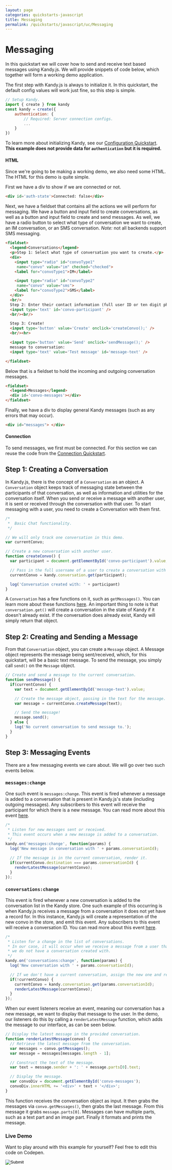 ```yaml
---
layout: page
categories: quickstarts-javascript
title: Messaging
permalink: /quickstarts/javascript/uc/Messaging
---
```


# Messaging

In this quickstart we will cover how to send and receive text based messages using Kandy.js. We will provide snippets of code below, which together will form a working demo application.

The first step with Kandy.js is always to initialize it. In this quickstart, the default config values will work just fine, so this step is simple.

``` javascript 
// Setup Kandy.
import { create } from kandy
const kandy = create({
    authentication: {
        // Required: Server connection configs.
        ...
    }
})
```

To learn more about initializing Kandy, see our [Configuration Quickstart](Configurations). __This example does not provide data for `authentication` but it is required.__

#### HTML

Since we're going to be making a working demo, we also need some HTML. The HTML for this demo is quite simple.

First we have a div to show if we are connected or not.

``` html
<div id='auth-state'>Connected: false</div>
```

Next, we have a fieldset that contains all the actions we will perform for messaging. We have a button and input field to create conversations, as well as a button and input field to create and send messages. As well, we have a radio button to select what type of conversation we want to create, an IM conversation, or an SMS conversation. *Note:* not all backends support SMS messaging.

``` html
<fieldset>
  <legend>Conversations</legend>
  <p>Step 1: Select what type of conversation you want to create.</p>
  <div>
    <input type="radio" id="convoType1"
     name="convo" value="im" checked="checked">
    <label for="convoType1">IM</label>

    <input type="radio" id="convoType2"
     name="convo" value="sms">
    <label for="convoType2">SMS</label>
  </div>
  <br/>
  Step 2: Enter their contact information (full user ID or ten digit phone number):
  <input type='text' id='convo-participant' />
  <br/><br/>

  Step 3: Create!
  <input type='button' value='Create' onclick='createConvo();' />
  <br/><hr>

  <input type='button' value='Send' onclick='sendMessage();' />
  message to conversation:
  <input type='text' value='Test message' id='message-text' />

</fieldset>
```

Below that is a fieldset to hold the incoming and outgoing conversation messages.

``` html
<fieldset>
  <legend>Messages</legend>
  <div id='convo-messages'></div>
</fieldset>
```

Finally, we have a div to display general Kandy messages (such as any errors that may occur).

``` html
<div id="messages"> </div>
```

#### Connection

To send messages, we first must be connected. For this section we can reuse the code from the [Connection Quickstart](User%20Connect).

## Step 1: Creating a Conversation

In Kandy.js, there is the concept of a `Conversation` as an object. A `Conversation` object keeps track of messaging state between the participants of that conversation, as well as information and utilities for the conversation itself. When you send or receive a message with another user, it is sent or received through the conversation with that user. To start messaging with a user, you need to create a Conversation with them first.

``` javascript
/*
 *  Basic Chat functionality.
 */

// We will only track one conversation in this demo.
var currentConvo;

// Create a new conversation with another user.
function createConvo() {
  var participant = document.getElementById('convo-participant').value;

  // Pass in the full username of a user to create a conversation with them.
  currentConvo = kandy.conversation.get(participant);

  log('Conversation created with: ' + participant)
}
```

A `Conversation` has a few functions on it, such as `getMessages()`. You can learn more about these functions [here](../../references/uc#conversation). An important thing to note is that `conversation.get()` will create a conversation in the state of Kandy if it doesn't already exist. If the conversation does already exist, Kandy will simply return that object.

## Step 2: Creating and Sending a Message

From that `Conversation` object, you can create a `Message` object. A Message object represents the message being sent/received, which, for this quickstart, will be a basic text message. To send the message, you simply call `send()` on the `Message` object.

``` javascript
// Create and send a message to the current conversation.
function sendMessage() {
  if(currentConvo) {
    var text = document.getElementById('message-text').value;

    // Create the message object, passing in the text for the message.
    var message = currentConvo.createMessage(text);

    // Send the message!
    message.send();
  } else {
    log('No current conversation to send message to.');
  }
}
```

## Step 3: Messaging Events

There are a few messaging events we care about. We will go over two such events below.

### `messages:change`

One such event is `messages:change`. This event is fired whenever a message is added to a conversation that is present in Kandy.js's state (including outgoing messages). Any subscribers to this event will receive the participant for which there is a new message. You can read more about this event [here](../../references/uc#messaging).

``` javascript
/*
 * Listen for new messages sent or received.
 * This event occurs when a new message is added to a conversation.
 */
kandy.on('messages:change', function(params) {
  log('New message in conversation with ' + params.conversationId);

  // If the message is in the current conversation, render it.
  if(currentConvo.destination === params.conversationId) {
    renderLatestMessage(currentConvo);
  }
});
```

### `conversations:change`

This event is fired whenever a new conversation is added to the conversation list in the Kandy store. One such example of this occurring is when Kandy.js receives a message from a conversation it does not yet have a record for. In this instance, Kandy.js will create a representation of the new convo in the store, and emit this event. Any subscribers to this event will receive a conversation ID. You can read more about this event [here](../../references/uc#messaging).

``` javascript
/*
 * Listen for a change in the list of conversations.
 * In our case, it will occur when we receive a message from a user that
 * we do not have a conversation created with.
 */
kandy.on('conversations:change', function(params) {
  log('New conversation with ' + params.conversationId);

  // If we don't have a current conversation, assign the new one and render it.
  if(!currentConvo) {
    currentConvo = kandy.conversation.get(params.conversationId);
    renderLatestMessage(currentConvo);
  }
});
```

When our event listeners receive an event, meaning our conversation has a new message, we want to display that message to the user. In the demo, our listeners do this by calling a `renderLatestMessage` function, which adds the message to our interface, as can be seen below.

``` javascript
// Display the latest message in the provided conversation.
function renderLatestMessage(convo) {
  // Retrieve the latest message from the conversation.
  var messages = convo.getMessages();
  var message = messages[messages.length - 1];

  // Construct the text of the message.
  var text = message.sender + ': ' + message.parts[0].text;

  // Display the message.
  var convoDiv = document.getElementById('convo-messages');
  convoDiv.innerHTML += '<div>' + text + '</div>';
}
```

This function receives the conversation object as input. It then grabs the messages via `convo.getMessages()`, then grabs the last message. From this message it grabs `message.parts[0]`. Messages can have multiple parts, such as a text part and an image part. Finally it formats and prints the message.

### Live Demo

Want to play around with this example for yourself? Feel free to edit this code on Codepen.

<form action="https://codepen.io/pen/define" method="POST" target="_blank" class="codepen-form"><input type="hidden" name="data" value=' {&quot;js&quot;:&quot;/**\n * Kandy.io Basic Chat Demo\n */\n\n// Variables for connecting.\nvar username = \&quot;UsernameHere\&quot;;\nvar password = \&quot;PasswordHere\&quot;;\n\n// Setup Kandy.\nconst { create } = Kandy\nconst kandy = create({\n    authentication: {\n        // Required: Server connection configs.\n        ...\n    }\n})\n\n/*\n * Authentication functionality.\n */\n\n// Listen for changes to the auth state.\nkandy.on(&apos;auth:change&apos;, function() {\n  var isConnected = kandy.getConnection().isConnected;\n  document.getElementById(&apos;auth-state&apos;).innerHTML = &apos;Connected: &apos; + isConnected;\n  log(&apos;Connection state changed.&apos;);\n});\n\n// Listen for authentication errors.\nkandy.on(&apos;auth:error&apos;, function(params) {\n  log(&apos;Connect error: &apos; + params.error.message + &apos; (&apos; + params.error.code + &apos;)&apos;);\n});\n\n// Login on page load.\nkandy.connect({\n  username: username,\n  password: password\n});\n\n// Utility function for appending messages to the message div.\nfunction log(message) {\n  document.getElementById(&apos;messages&apos;).innerHTML += &apos;<div>&apos; + message + &apos;</div>&apos;;\n}\n\n/*\n *  Basic Chat functionality.\n */\n\n// We will only track one conversation in this demo.\nvar currentConvo;\n\n// Create a new conversation with another user.\nfunction createConvo() {\n  var participant = document.getElementById(&apos;convo-participant&apos;).value;\n\n  // Pass in the full username of a user to create a conversation with them.\n  currentConvo = kandy.conversation.get(participant);\n\n  log(&apos;Conversation created with: &apos; + participant)\n}\n\n// Create and send a message to the current conversation.\nfunction sendMessage() {\n  if(currentConvo) {\n    var text = document.getElementById(&apos;message-text&apos;).value;\n\n    // Create the message object, passing in the text for the message.\n    var message = currentConvo.createMessage(text);\n\n    // Send the message!\n    message.send();\n  } else {\n    log(&apos;No current conversation to send message to.&apos;);\n  }\n}\n\n/*\n * Listen for new messages sent or received.\n * This event occurs when a new message is added to a conversation.\n */\nkandy.on(&apos;messages:change&apos;, function(params) {\n  log(&apos;New message in conversation with &apos; + params.conversationId);\n\n  // If the message is in the current conversation, render it.\n  if(currentConvo.destination === params.conversationId) {\n    renderLatestMessage(currentConvo);\n  }\n});\n\n/*\n * Listen for a change in the list of conversations.\n * In our case, it will occur when we receive a message from a user that\n * we do not have a conversation created with.\n */\nkandy.on(&apos;conversations:change&apos;, function(params) {\n  log(&apos;New conversation with &apos; + params.conversationId);\n\n  // If we don&apos;t have a current conversation, assign the new one and render it.\n  if(!currentConvo) {\n    currentConvo = kandy.conversation.get(params.conversationId);\n    renderLatestMessage(currentConvo);\n  }\n});\n\n// Display the latest message in the provided conversation.\nfunction renderLatestMessage(convo) {\n  // Retrieve the latest message from the conversation.\n  var messages = convo.getMessages();\n  var message = messages[messages.length - 1];\n\n  // Construct the text of the message.\n  var text = message.sender + &apos;: &apos; + message.parts[0].text;\n\n  // Display the message.\n  var convoDiv = document.getElementById(&apos;convo-messages&apos;);\n  convoDiv.innerHTML += &apos;<div>&apos; + text + &apos;</div>&apos;;\n}\n\n&quot;,&quot;html&quot;:&quot;<div id=&apos;auth-state&apos;>Connected: false</div>\n\n<fieldset>\n  <legend>Conversations</legend>\n  <p>Step 1: Select what type of conversation you want to create.</p>\n  <div>\n    <input type=\&quot;radio\&quot; id=\&quot;convoType1\&quot;\n     name=\&quot;convo\&quot; value=\&quot;im\&quot; checked=\&quot;checked\&quot;>\n    <label for=\&quot;convoType1\&quot;>IM</label>\n\n    <input type=\&quot;radio\&quot; id=\&quot;convoType2\&quot;\n     name=\&quot;convo\&quot; value=\&quot;sms\&quot;>\n    <label for=\&quot;convoType2\&quot;>SMS</label>\n  </div>\n  <br/>\n  Step 2: Enter their contact information (full user ID or ten digit phone number):\n  <input type=&apos;text&apos; id=&apos;convo-participant&apos; />\n  <br/><br/>\n\n  Step 3: Create!\n  <input type=&apos;button&apos; value=&apos;Create&apos; onclick=&apos;createConvo();&apos; />\n  <br/><hr>\n\n  <input type=&apos;button&apos; value=&apos;Send&apos; onclick=&apos;sendMessage();&apos; />\n  message to conversation:\n  <input type=&apos;text&apos; value=&apos;Test message&apos; id=&apos;message-text&apos; />\n\n</fieldset>\n\n<fieldset>\n  <legend>Messages</legend>\n  <div id=&apos;convo-messages&apos;></div>\n</fieldset>\n\n<div id=\&quot;messages\&quot;> </div>\n\n&quot;,&quot;css&quot;:&quot;&quot;,&quot;title&quot;:&quot;Kandy.io Basic Chat Demo&quot;,&quot;editors&quot;:&quot;101&quot;,&quot;js_external&quot;:&quot;https://cdn.jsdelivr.net/gh/Kandy-IO/kandy-uc-js-sdk-3.x@279/dist/kandy.js&quot;} '><input type="image" src="./TryItOn-CodePen.png"></form>

